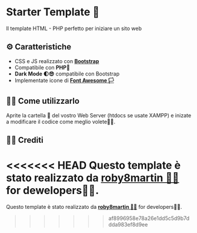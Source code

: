 # Starter Template 🏁

Il template HTML - PHP perfetto per iniziare un sito web


## ⚙️ Caratteristiche 

- CSS e JS realizzato con [**Bootstrap**](https://getbootstrap.com/docs/5.1/getting-started/introduction/)
- Compatibile con **PHP**🐘
- **Dark Mode 🌓😎** compatibile con Bootstrap
- Implementate icone di [**Font Awesome 🏳️**](https://fontawesome.com/v5.15/icons?d=gallery&p=2)

## 👨‍💻 Come utilizzarlo 

Aprite la cartella 📂 del vostro Web Server (htdocs se usate XAMPP) e inizate a modificare il codice come meglio volete👨‍💻.

## 🧑‍💻 Crediti

<<<<<<< HEAD
Questo template è stato realizzato da [**roby8martin 🧑‍💻**](https://github.com/roby8martin/starter-template) for dewelopers🧑‍💻.
=======
Questo template è stato realizzato da [**roby8martin 🧑‍💻**](https://github.com/roby8martin/starter-template) for developers🧑‍💻.
>>>>>>> af8996958e78a26e1dd5c5d9b7ddda983ef8d9ee
